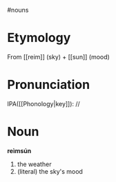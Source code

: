 #nouns 
# Etymology
From [[reim]] (sky) + [[sun]] (mood)
# Pronunciation
IPA([[Phonology|key]]): //
# Noun
**reìmsún**
1. the weather
2. (literal) the sky's mood